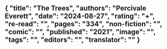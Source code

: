 {
 "title": "The Trees",
 "authors": "Percivale Everett",
 "date": "2024-08-27",
 "rating": "+",
 "re-read": "",
 "pages": "334",
 "non-fiction": "",
 "comic": "",
 "published": "2021",
 "image": "",
 "tags": "",
 "editors": "",
 "translator": ""
}
---

